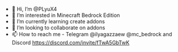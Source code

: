- 👋 Hi, I’m @PLyuX4
- 👀 I’m interested in Minecraft Bedrock Edition
- 🌱 I’m currently learning create addons
- 💞️ I’m looking to collaborate on addons
- 📫 How to reach me - Telegram @ilyagazzaew @mc_bedrock and Discord https://discord.com/invite/fTwA5GbTwK
